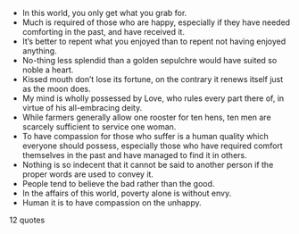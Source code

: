  - In this world, you only get what you grab for.
 - Much is required of those who are happy, especially if they have needed comforting in the past, and have received it.
 - It’s better to repent what you enjoyed than to repent not having enjoyed anything.
 - No-thing less splendid than a golden sepulchre would have suited so noble a heart.
 - Kissed mouth don’t lose its fortune, on the contrary it renews itself just as the moon does.
 - My mind is wholly possessed by Love, who rules every part there of, in virtue of his all-embracing deity.
 - While farmers generally allow one rooster for ten hens, ten men are scarcely sufficient to service one woman.
 - To have compassion for those who suffer is a human quality which everyone should possess, especially those who have required comfort themselves in the past and have managed to find it in others.
 - Nothing is so indecent that it cannot be said to another person if the proper words are used to convey it.
 - People tend to believe the bad rather than the good.
 - In the affairs of this world, poverty alone is without envy.
 - Human it is to have compassion on the unhappy.

12 quotes